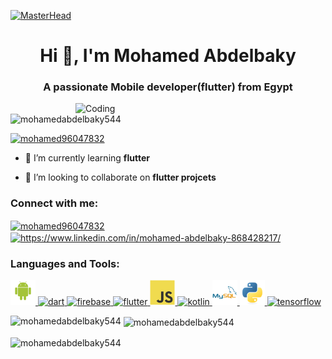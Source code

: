 
[![MasterHead](https://media.licdn.com/dms/image/C4E12AQHbxJS3jlvNYQ/article-inline_image-shrink_1000_1488/0/1576216728456?e=1701302400&v=beta&t=h1da2HCsRGIFO8ixOGyxzwpjVVZ_8YZaMBncT5yN_3o)](https://rishavchanda.io)
<h1 align="center">Hi 👋, I'm Mohamed Abdelbaky</h1>
<h3 align="center">A passionate Mobile developer(flutter) from Egypt</h3>
<img align="right" alt="Coding" width="400" src="https://cdn.dribbble.com/users/1162077/screenshots/3848914/programmer.gif">

<p align="left"> <img src="https://komarev.com/ghpvc/?username=mohamedabdelbaky544&label=Profile%20views&color=0e75b6&style=flat" alt="mohamedabdelbaky544" /> </p>

<p align="left"> <a href="https://twitter.com/mohamed96047832" target="blank"><img src="https://img.shields.io/twitter/follow/mohamed96047832?logo=twitter&style=for-the-badge" alt="mohamed96047832" /></a> </p>

- 🌱 I’m currently learning **flutter**

- 👯 I’m looking to collaborate on **flutter projcets**

<h3 align="left">Connect with me:</h3>
<p align="left">
<a href="https://twitter.com/mohamed96047832" target="blank"><img align="center" src="https://raw.githubusercontent.com/rahuldkjain/github-profile-readme-generator/master/src/images/icons/Social/twitter.svg" alt="mohamed96047832" height="30" width="40" /></a>
<a href="https://linkedin.com/in/mohamed-abdelbaky-868428217/" target="blank"><img align="center" src="https://raw.githubusercontent.com/rahuldkjain/github-profile-readme-generator/master/src/images/icons/Social/linked-in-alt.svg" alt="https://www.linkedin.com/in/mohamed-abdelbaky-868428217/" height="30" width="40" /></a>
</p>

<h3 align="left">Languages and Tools:</h3>
<p align="left"> <a href="https://developer.android.com" target="_blank" rel="noreferrer"> <img src="https://raw.githubusercontent.com/devicons/devicon/master/icons/android/android-original-wordmark.svg" alt="android" width="40" height="40"/> </a> <a href="https://dart.dev" target="_blank" rel="noreferrer"> <img src="https://www.vectorlogo.zone/logos/dartlang/dartlang-icon.svg" alt="dart" width="40" height="40"/> </a> <a href="https://firebase.google.com/" target="_blank" rel="noreferrer"> <img src="https://www.vectorlogo.zone/logos/firebase/firebase-icon.svg" alt="firebase" width="40" height="40"/> </a> <a href="https://flutter.dev" target="_blank" rel="noreferrer"> <img src="https://www.vectorlogo.zone/logos/flutterio/flutterio-icon.svg" alt="flutter" width="40" height="40"/> </a> <a href="https://developer.mozilla.org/en-US/docs/Web/JavaScript" target="_blank" rel="noreferrer"> <img src="https://raw.githubusercontent.com/devicons/devicon/master/icons/javascript/javascript-original.svg" alt="javascript" width="40" height="40"/> </a> <a href="https://kotlinlang.org" target="_blank" rel="noreferrer"> <img src="https://www.vectorlogo.zone/logos/kotlinlang/kotlinlang-icon.svg" alt="kotlin" width="40" height="40"/> </a> <a href="https://www.mysql.com/" target="_blank" rel="noreferrer"> <img src="https://raw.githubusercontent.com/devicons/devicon/master/icons/mysql/mysql-original-wordmark.svg" alt="mysql" width="40" height="40"/> </a> <a href="https://www.python.org" target="_blank" rel="noreferrer"> <img src="https://raw.githubusercontent.com/devicons/devicon/master/icons/python/python-original.svg" alt="python" width="40" height="40"/> </a> <a href="https://www.tensorflow.org" target="_blank" rel="noreferrer"> <img src="https://www.vectorlogo.zone/logos/tensorflow/tensorflow-icon.svg" alt="tensorflow" width="40" height="40"/> </a> </p>

<p><img align="left" src="https://github-readme-stats.vercel.app/api/top-langs?username=mohamedabdelbaky544&show_icons=true&locale=en&layout=compact" alt="mohamedabdelbaky544" /></p>

<p>&nbsp;<img align="center" src="https://github-readme-stats.vercel.app/api?username=mohamedabdelbaky544&show_icons=true&locale=en" alt="mohamedabdelbaky544" /></p>

<p><img align="center" src="https://github-readme-streak-stats.herokuapp.com/?user=mohamedabdelbaky544&" alt="mohamedabdelbaky544" /></p>
